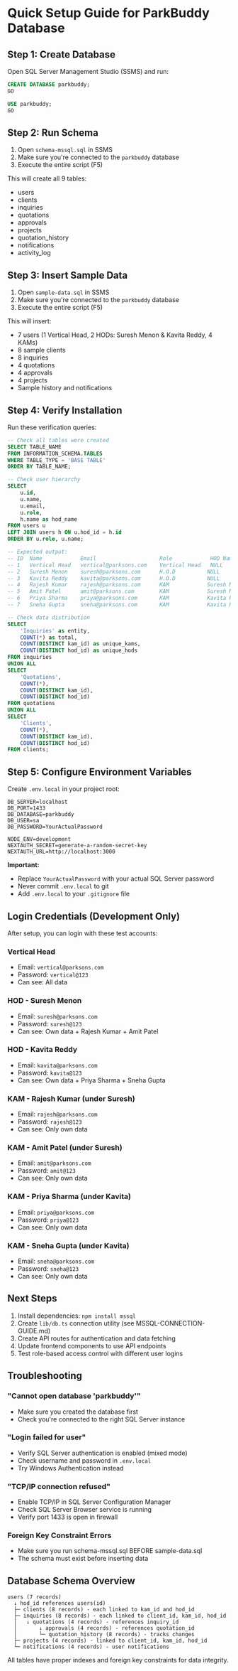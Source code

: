 # Quick Setup Guide for ParkBuddy Database

## Step 1: Create Database

Open SQL Server Management Studio (SSMS) and run:

```sql
CREATE DATABASE parkbuddy;
GO

USE parkbuddy;
GO
```

## Step 2: Run Schema

1. Open `schema-mssql.sql` in SSMS
2. Make sure you're connected to the `parkbuddy` database
3. Execute the entire script (F5)

This will create all 9 tables:
- users
- clients
- inquiries
- quotations
- approvals
- projects
- quotation_history
- notifications
- activity_log

## Step 3: Insert Sample Data

1. Open `sample-data.sql` in SSMS
2. Make sure you're connected to the `parkbuddy` database
3. Execute the entire script (F5)

This will insert:
- 7 users (1 Vertical Head, 2 HODs: Suresh Menon & Kavita Reddy, 4 KAMs)
- 8 sample clients
- 8 inquiries
- 4 quotations
- 4 approvals
- 4 projects
- Sample history and notifications

## Step 4: Verify Installation

Run these verification queries:

```sql
-- Check all tables were created
SELECT TABLE_NAME
FROM INFORMATION_SCHEMA.TABLES
WHERE TABLE_TYPE = 'BASE TABLE'
ORDER BY TABLE_NAME;

-- Check user hierarchy
SELECT
    u.id,
    u.name,
    u.email,
    u.role,
    h.name as hod_name
FROM users u
LEFT JOIN users h ON u.hod_id = h.id
ORDER BY u.role, u.name;

-- Expected output:
-- ID  Name            Email                    Role            HOD Name
-- 1   Vertical Head   vertical@parksons.com    Vertical Head   NULL
-- 2   Suresh Menon    suresh@parksons.com      H.O.D          NULL
-- 3   Kavita Reddy    kavita@parksons.com      H.O.D          NULL
-- 4   Rajesh Kumar    rajesh@parksons.com      KAM            Suresh Menon
-- 5   Amit Patel      amit@parksons.com        KAM            Suresh Menon
-- 6   Priya Sharma    priya@parksons.com       KAM            Kavita Reddy
-- 7   Sneha Gupta     sneha@parksons.com       KAM            Kavita Reddy

-- Check data distribution
SELECT
    'Inquiries' as entity,
    COUNT(*) as total,
    COUNT(DISTINCT kam_id) as unique_kams,
    COUNT(DISTINCT hod_id) as unique_hods
FROM inquiries
UNION ALL
SELECT
    'Quotations',
    COUNT(*),
    COUNT(DISTINCT kam_id),
    COUNT(DISTINCT hod_id)
FROM quotations
UNION ALL
SELECT
    'Clients',
    COUNT(*),
    COUNT(DISTINCT kam_id),
    COUNT(DISTINCT hod_id)
FROM clients;
```

## Step 5: Configure Environment Variables

Create `.env.local` in your project root:

```env
DB_SERVER=localhost
DB_PORT=1433
DB_DATABASE=parkbuddy
DB_USER=sa
DB_PASSWORD=YourActualPassword

NODE_ENV=development
NEXTAUTH_SECRET=generate-a-random-secret-key
NEXTAUTH_URL=http://localhost:3000
```

**Important:**
- Replace `YourActualPassword` with your actual SQL Server password
- Never commit `.env.local` to git
- Add `.env.local` to your `.gitignore` file

## Login Credentials (Development Only)

After setup, you can login with these test accounts:

### Vertical Head
- Email: `vertical@parksons.com`
- Password: `vertical@123`
- Can see: All data

### HOD - Suresh Menon
- Email: `suresh@parksons.com`
- Password: `suresh@123`
- Can see: Own data + Rajesh Kumar + Amit Patel

### HOD - Kavita Reddy
- Email: `kavita@parksons.com`
- Password: `kavita@123`
- Can see: Own data + Priya Sharma + Sneha Gupta

### KAM - Rajesh Kumar (under Suresh)
- Email: `rajesh@parksons.com`
- Password: `rajesh@123`
- Can see: Only own data

### KAM - Amit Patel (under Suresh)
- Email: `amit@parksons.com`
- Password: `amit@123`
- Can see: Only own data

### KAM - Priya Sharma (under Kavita)
- Email: `priya@parksons.com`
- Password: `priya@123`
- Can see: Only own data

### KAM - Sneha Gupta (under Kavita)
- Email: `sneha@parksons.com`
- Password: `sneha@123`
- Can see: Only own data

## Next Steps

1. Install dependencies: `npm install mssql`
2. Create `lib/db.ts` connection utility (see MSSQL-CONNECTION-GUIDE.md)
3. Create API routes for authentication and data fetching
4. Update frontend components to use API endpoints
5. Test role-based access control with different user logins

## Troubleshooting

### "Cannot open database 'parkbuddy'"
- Make sure you created the database first
- Check you're connected to the right SQL Server instance

### "Login failed for user"
- Verify SQL Server authentication is enabled (mixed mode)
- Check username and password in `.env.local`
- Try Windows Authentication instead

### "TCP/IP connection refused"
- Enable TCP/IP in SQL Server Configuration Manager
- Check SQL Server Browser service is running
- Verify port 1433 is open in firewall

### Foreign Key Constraint Errors
- Make sure you run schema-mssql.sql BEFORE sample-data.sql
- The schema must exist before inserting data

## Database Schema Overview

```
users (7 records)
  ↓ hod_id references users(id)
  ├─ clients (8 records) - each linked to kam_id and hod_id
  ├─ inquiries (8 records) - each linked to client_id, kam_id, hod_id
  │   ↓ quotations (4 records) - references inquiry_id
  │       ↓ approvals (4 records) - references quotation_id
  │       └─ quotation_history (8 records) - tracks changes
  ├─ projects (4 records) - linked to client_id, kam_id, hod_id
  └─ notifications (4 records) - user notifications
```

All tables have proper indexes and foreign key constraints for data integrity.
